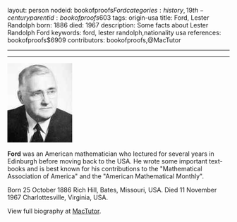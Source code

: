 layout: person
nodeid: bookofproofs$Ford
categories: history,19th-century
parentid: bookofproofs$603
tags: origin-usa
title: Ford, Lester Randolph
born: 1886
died: 1967
description: Some facts about Lester Randolph Ford
keywords: ford, lester randolph,nationality usa
references: bookofproofs$6909
contributors: bookofproofs,@MacTutor

---


---

![Ford.jpg](https://github.com/bookofproofs/bookofproofs.github.io/blob/main/_sources/_assets/images/portraits/Ford.jpg?raw=true)

**Ford** was an American mathematician who lectured for several years in Edinburgh before moving back to the USA. He wrote some important text-books and is best known for his contributions to the "Mathematical Association of America" and the "American Mathematical Monthly".

Born 25 October 1886 Rich Hill, Bates, Missouri, USA. Died 11 November 1967 Charlottesville, Virginia, USA.


View full biography at [MacTutor](https://mathshistory.st-andrews.ac.uk/Biographies/Ford/).